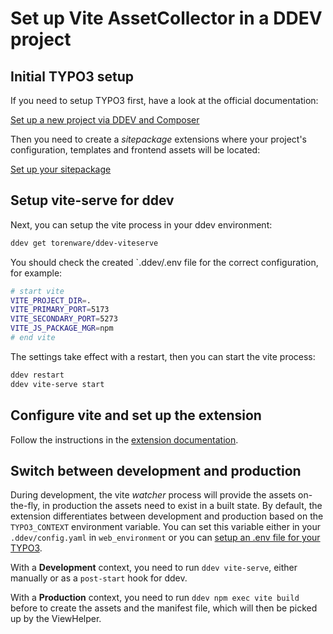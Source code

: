 # Set up Vite AssetCollector in a DDEV project

## Initial TYPO3 setup

If you need to setup TYPO3 first, have a look at the official documentation:

[Set up a new project via DDEV and Composer](https://get.typo3.org/version/12)

Then you need to create a *sitepackage* extensions where your project's
configuration, templates and frontend assets will be located:

[Set up your sitepackage](https://docs.typo3.org/m/typo3/tutorial-sitepackage/main/en-us/)

## Setup vite-serve for ddev

Next, you can setup the vite process in your ddev environment:

```sh
ddev get torenware/ddev-viteserve
```

You should check the created `.ddev/.env file for the correct configuration,
for example:

```sh
# start vite
VITE_PROJECT_DIR=.
VITE_PRIMARY_PORT=5173
VITE_SECONDARY_PORT=5273
VITE_JS_PACKAGE_MGR=npm
# end vite
```

The settings take effect with a restart, then you can start the vite process:

```sh
ddev restart
ddev vite-serve start
```

## Configure vite and set up the extension

Follow the instructions in the [extension documentation](../README.md).

## Switch between development and production

During development, the vite *watcher* process will provide the assets on-the-fly,
in production the assets need to exist in a built state. By default, the extension
differentiates between development and production based on the `TYPO3_CONTEXT`
environment variable. You can set this variable either in your `.ddev/config.yaml`
in `web_environment` or you can
[setup an .env file for your TYPO3](https://github.com/helhum/dotenv-connector).

With a **Development** context, you need to run `ddev vite-serve`, either manually
or as a `post-start` hook for ddev.

With a **Production** context, you need to run `ddev npm exec vite build` before
to create the assets and the manifest file, which will then be picked up by the
ViewHelper.
